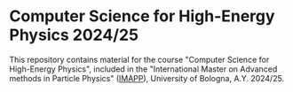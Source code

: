 # Computer Science for High-Energy Physics 2024/25

This repository contains material for the course "Computer Science for
High-Energy Physics", included in the "International Master on Advanced methods
in Particle Physics" ([IMAPP](https://imapp.eu/)), University of Bologna, A.Y.
2024/25.
